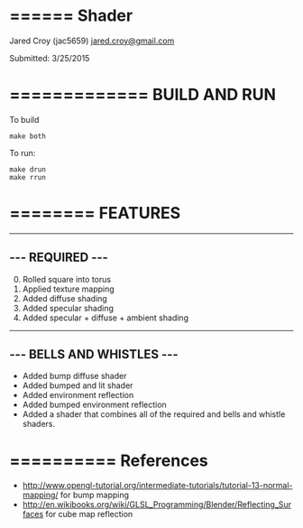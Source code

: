 ======
Shader
======

Jared Croy (jac5659)
jared.croy@gmail.com

Submitted: 3/25/2015

=============
BUILD AND RUN
=============

To build

    make both

To run:

    make drun
    make rrun


========
FEATURES
========

----------------
--- REQUIRED ---
----------------

0. Rolled square into torus
1. Applied texture mapping
2. Added diffuse shading
3. Added specular shading
4. Added specular + diffuse + ambient shading

--------------------------
--- BELLS AND WHISTLES ---
--------------------------

* Added bump diffuse shader
* Added bumped and lit shader
* Added environment reflection
* Added bumped environment reflection
* Added a shader that combines all of the required and bells and whistle shaders.

==========
References
==========
* http://www.opengl-tutorial.org/intermediate-tutorials/tutorial-13-normal-mapping/ for bump mapping
* http://en.wikibooks.org/wiki/GLSL_Programming/Blender/Reflecting_Surfaces for cube map reflection
